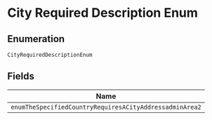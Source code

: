 
# City Required Description Enum

## Enumeration

`CityRequiredDescriptionEnum`

## Fields

| Name |
|  --- |
| `enumTheSpecifiedCountryRequiresACityAddressadminArea2` |

